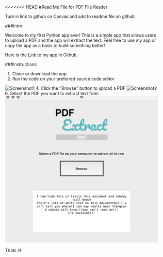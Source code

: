 <<<<<<< HEAD
#Read Me File for PDF File Reader

Turn in link to github on Canvas and add to readme file on github

###Intro 

Welcome to my first Python app ever! This is a simple app that allows users to upload a PDF and the app will extract the text. Feel free to use my app or copy the app as a basis to build something better!

Here is the [Link](https://github.com/kirwilso/PDF-Reader/blob/master/PDF%20Reader%20App.py) to my app in Github.

###Instructions 

1. Clone or download the app
2. Run the code on your preferred source code editor 

<img width="610" alt="Screenshot1" src="https://user-images.githubusercontent.com/105668795/181113378-e74aee17-82d5-4d30-9f0f-f65a82cdc50d.png">
4. Click the "Browse" button to upload a PDF

<img width="828" alt="Screenshot2" src="https://user-images.githubusercontent.com/105668795/181113559-7bf60b0e-7a8b-4d74-9de2-4143425cc3cc.png">
6. Select the PDF you want to extract text from 

<img width="597" alt="Screenshot3" src="./Assets Folder/Screenshot3.png">

Thats it!








